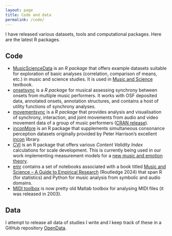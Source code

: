 ```yaml
---
layout: page
title: Code and data
permalink: /code/
---
```


I have released various datasets, tools and computational packages. Here are the latest R packages. 

## Code

* [MusicScienceData](https://github.com/tuomaseerola/MusicScienceData) is an _R package_ that offers example datasets suitable for exploration of basic analyses (correlation, comparison of means, etc.) in music and science studies. It is used in [Music and Science](https://tuomaseerola.github.io/book/) textbook.
* [onsetsync](https://tuomaseerola.github.io/onsetsync/) is a _R package_ for musical assessing synchrony between onsets from multiple music performers. It works with OSF deposited data, annotated onsets, annotation structures, and contains a host of utility functions of synchrony analyses.
* [movementsync](https://tuomaseerola.github.io/movementsync/) is a _R package_ that provides analysis and visualisation of synchrony, interaction, and joint movements from audio and video movement data of a group of music performers ([CRAN release](https://cloud.r-project.org/web/packages/movementsync/index.html)).
* [inconMore](https://github.com/tuomaseerola/inconMore) is an R package that supplements simultaneous consonance perception datasets originally provided by Peter Harrison’s excellent [incon](https://github.com/pmcharrison/incon) library.
* [CVI](https://github.com/tuomaseerola/CVI) is an R package that offers various _Content Validity Index_ calculations for scale development. This is currently being used in our work implementing measurement models for a [new music and emotion theory](https://journals.sagepub.com/doi/10.1177/03057356241279763).
* [emr](https://tuomaseerola.github.io/emr/) contains a set of notebooks associated with a book titled [Music and Science – A Guide to Empirical Research](https://tuomaseerola.github.io/book/) (Routledge 2024) that span R (for statistics) and Python for music analysis from symbolic and audio domains.
* [MIDI toolbox](https://github.com/miditoolbox/) is now pretty old Matlab toolbox for analysing MIDI files (it was released in 2003).

## Data

I attempt to release all data of studies I write and I keep track of these in a GitHub repository [OpenData](https://github.com/tuomaseerola/opendata/).

